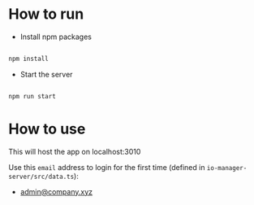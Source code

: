 # How to run

- Install npm packages

```sh

npm install

```

- Start the server

```sh

npm run start

```

# How to use

This will host the app on localhost:3010

Use this `email` address to login for the first time (defined in `io-manager-server/src/data.ts`):

- admin@company.xyz
